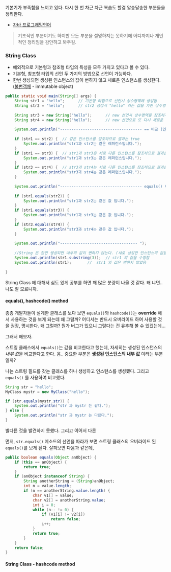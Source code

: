 
기본기가 부족함을 느끼고 있다. 다시 한 번 차근 차근 복습도 할겸 알송달송한 부분들을 정리한다.

- [자바 프로그래밍언어](https://ko.wikipedia.org/wiki/%EC%9E%90%EB%B0%94_(%ED%94%84%EB%A1%9C%EA%B7%B8%EB%9E%98%EB%B0%8D_%EC%96%B8%EC%96%B4) "위키")

>기초적인 부분이기도 하지만 모든 부분을 설명하지는 못하기에 어디까지나 개인적인 정리임을 감안하고 봐주길.  


### String Class

- 예외적으로 기본형과 참조형 타입의 특성을 모두 가지고 있다고 볼 수 있다.
- 기본형, 참조형 타입의 선언 두 가지의 방법으로 선언이 가능하다. 
- 한번 생성되면 생성된 인스턴스의 값이 변하지 않고 새로운 인스턴스를 생성한다. ([불변객체](https://ko.wikipedia.org/wiki/%EB%B6%88%EB%B3%80%EA%B0%9D%EC%B2%B4 "위키백과") - immutable object)

```java
public static void main(String[] args) {
    String str1 = "hello";      // 기본형 타입으로 선언시 상수영역에 생성됨
    String str2 = "hello";      // str2 생성시 "hello" 라는 값을 가진 상수영역의 String 인스턴스를 검색하여 str1 의 주소 값을 참조함
    
    String str3 = new String("hello");      // new 선언시 상수영역을 참조하지 않고 새로운 인스턴스를 힙 영역에 생성함
    String str4 = new String("hello");      // new 선언으로 또 다시 새로운 인스턴스를 힙 영역에 생성함
    
    System.out.println("------------------------------------ == 비교 (인스턴스의 주소(레퍼런스)를 비교함)");
    
    if (str1 == str2) {  // 같은 인스턴스를 참조하므로 결과는 true 
        System.out.println("str1과 str2는 같은 레퍼런스입니다.");
    }
    if (str1 == str3) {  // str1과 str3은 서로 다른 인스턴스를 참조하므로 결과는 false 
        System.out.println("str1과 str3는 같은 레퍼런스입니다.");
    }
    if (str3 == str4) {  // str3과 str4는 서로 다른 인스턴스를 참조하므로 결과는 false 
        System.out.println("str3과 str4는 같은 레퍼런스입니다.");
    }
    
    System.out.println("------------------------------------ equals() 비교 (인스턴스의 값을 비교함)");
    
    if (str1.equals(str2)) {
        System.out.println("str1과 str2는 같은 값 입니다.");
    }
    if (str1.equals(str3)) { 
        System.out.println("str1과 str3는 같은 값 입니다.");
    }
    if (str3.equals(str4)) { 
        System.out.println("str3과 str4는 같은 값 입니다.");
    }
    
    System.out.println("---------------------------------- ");
    
    //String 은 한번 생성되면 내부의 값이 변하지 않는다. (새로 생성한 인스턴스의 값을 돌려줌)
    System.out.println(str1.substring(3));  // str1 의 값을 수정함
    System.out.println(str1);       //  str1 의 값은 변하지 않았음
    
}
```

String Class 에 대해서 심도 있게 공부를 하면 꽤 많은 분량이 나올 것 같다. 왜 냐면.. 나도 잘 모르니까.



#### equals(), hashcode() method

종종 개발자들이 설계한 클래스를 보다 보면 `equals()`와 `hashcode()`는 **override** 해서 사용하는 것을 
보게 되는데 왜 그럴까? 어디서는 반드시 오버라이드 하여 사용할 것을 권장, 명시한다. 왜 그럴까? 뭔가 버그가 있으니 
그렇다는 건 유추해 볼 수 있겠는데...

그래서 해보자.

스트링 클래스에서 `equals()`는 값을 비교한다고 했는데, 자세히는 생성된 인스턴스의 *내부 값*을 비교한다고 한다. 
음.. 중요한 부분은 **생성된 인스턴스의 내부 값** 이라는 부분일까?

나는 스트링 필드를 갖는 클래스를 하나 생성하고 인스턴스를 생성했다. 그리고 `equals()` 를 사용하여 비교했다. 

```java
String str = "hello";
MyClass mystr = new MyClass("hello");

if (str.equals(mystr.str)) {
    System.out.println("str 과 mystr 는 같다.");
} else {
    System.out.println("str 과 mystr 는 다르다."); 
}
```
별다른 것을 발견하지 못했다. 그리고 이어서 다른 





먼저, `str.equals()` 메소드의 선언을 따라가 보면 스트링 클래스의 오버라이드 된 `equals()`를 보게 된다.
살펴보면 다음과 같은데,

```java
public boolean equals(Object anObject) {
    if (this == anObject) {
        return true;
    }
    if (anObject instanceof String) {
        String anotherString = (String)anObject;
        int n = value.length;
        if (n == anotherString.value.length) {
            char v1[] = value;
            char v2[] = anotherString.value;
            int i = 0;
            while (n-- != 0) {
                if (v1[i] != v2[i])
                    return false;
                i++;
            }
            return true;
        }
    }
    return false;
}
```




#### String Class - hashcode method



